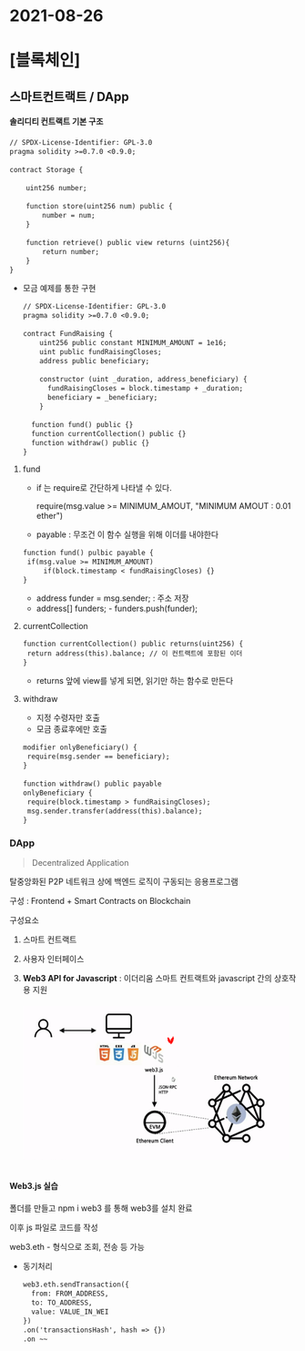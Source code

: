 # 2021-08-26

# [블록체인]

## 스마트컨트랙트 / DApp

#### 솔리디티 컨트랙트 기본 구조

```
// SPDX-License-Identifier: GPL-3.0
pragma solidity >=0.7.0 <0.9.0;

contract Storage {

    uint256 number;

    function store(uint256 num) public {
        number = num;
    }

    function retrieve() public view returns (uint256){
        return number;
    }
}
```

- 모금 예제를 통한 구현

  ```
  // SPDX-License-Identifier: GPL-3.0
  pragma solidity >=0.7.0 <0.9.0;
  
  contract FundRaising {
      uint256 public constant MINIMUM_AMOUNT = 1e16;
      uint public fundRaisingCloses;
      address public beneficiary;
      
      constructor (uint _duration, address_beneficiary) {
      	fundRaisingCloses = block.timestamp + _duration;
      	beneficiary = _beneficiary;
      }
  
  	function fund() public {}
  	function currentCollection() public {}
  	function withdraw() public {}
  }
  ```

  

1. fund

   - if 는 require로 간단하게 나타낼 수 있다.

     require(msg.value >= MINIMUM_AMOUT, "MINIMUM AMOUT : 0.01 ether")

   - payable : 무조건 이 함수 실행을 위해 이더를 내야한다

   ```
   function fund() pulbic payable {
   	if(msg.value >= MINIMUM_AMOUNT)
   		if(block.timestamp < fundRaisingCloses) {}
   }
   ```

   - address funder = msg.sender; : 주소 저장
   - address[] funders;    -    funders.push(funder);

2. currentCollection

   ```
   function currentCollection() public returns(uint256) {
   	return address(this).balance; // 이 컨트랙트에 포함된 이더
   }
   ```

   - returns 앞에 view를 넣게 되면, 읽기만 하는 함수로 만든다

3. withdraw

   - 지정 수령자만 호출
   - 모금 종료후에만 호출

   ```
   modifier onlyBeneficiary() {
   	require(msg.sender == beneficiary);
   }
   
   function withdraw() public payable 
   onlyBeneficiary {
   	require(block.timestamp > fundRaisingCloses);
   	msg.sender.transfer(address(this).balance);
   }
   ```

   

### DApp

> Decentralized Application

탈중앙화된 P2P 네트워크 상에 백엔드 로직이 구동되는 응용프로그램

구성 : Frontend + Smart Contracts on Blockchain

구성요소

1. 스마트 컨트랙트

2. 사용자 인터페이스

3. **Web3 API for Javascript** : 이더리움 스마트 컨트랙트와 javascript 간의 상호작용 지원

   ###### <img src="test.assets/image-20210827133800451.png" alt="image-20210827133800451" style="zoom:67%;" />

#### Web3.js 실습

폴더를 만들고 npm i web3 를 통해 web3를 설치 완료

이후 js 파일로 코드를 작성

web3.eth - 형식으로 조회, 전송 등 가능

- 동기처리

  ```
  web3.eth.sendTransaction({
  	from: FROM_ADDRESS,
  	to: TO_ADDRESS,
  	value: VALUE_IN_WEI
  })
  .on('transactionsHash', hash => {})
  .on ~~
  ```

  

